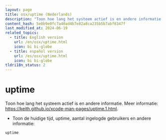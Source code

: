 ```yaml
---
layout: page
title: osx/uptime (Nederlands)
description: "Toon hoe lang het systeem actief is en andere informatie."
content_hash: 5e8b9e0fc7a40ad4b7e82a8ca235b5b7abf8347f
last_modified_at: 2024-06-19
related_topics:
  - title: English version
    url: /en/osx/uptime.html
    icon: bi bi-globe
  - title: español version
    url: /es/osx/uptime.html
    icon: bi bi-globe
tldri18n_status: 2
---
```

# uptime

Toon hoe lang het systeem actief is en andere informatie.
Meer informatie: <https://keith.github.io/xcode-man-pages/uptime.1.html>.

- Toon de huidige tijd, uptime, aantal ingelogde gebruikers en andere informatie:

`uptime`
